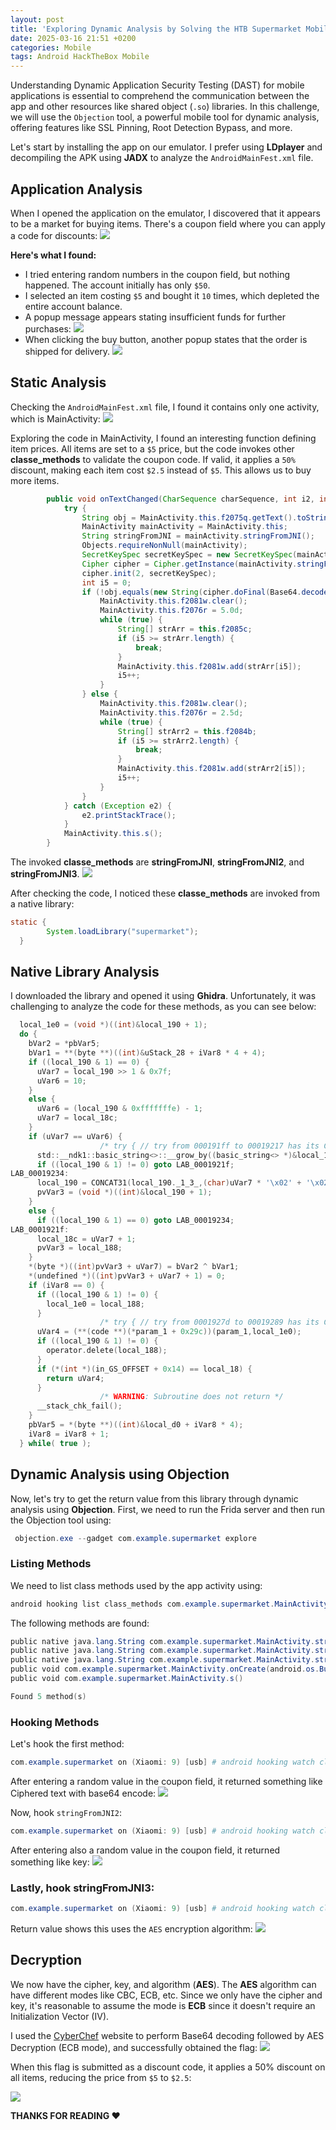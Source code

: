 ```yaml
---
layout: post
title: 'Exploring Dynamic Analysis by Solving the HTB Supermarket Mobile Challenge'
date: 2025-03-16 21:51 +0200
categories: Mobile
tags: Android HackTheBox Mobile
---
```

Understanding Dynamic Application Security Testing (DAST) for mobile applications is essential to comprehend the communication between the app and other resources like shared object (`.so`) libraries. In this challenge, we will use the `Objection` tool, a powerful mobile tool for dynamic analysis, offering features like SSL Pinning, Root Detection Bypass, and more.

Let's start by installing the app on our emulator. I prefer using **LDplayer** and decompiling the APK using **JADX** to analyze the `AndroidMainFest.xml` file.

## Application Analysis

When I opened the application on the emulator, I discovered that it appears to be a market for buying items. There's a coupon field where you can apply a code for discounts: 
![](/Images/1.png)

**Here's what I found:**
- I tried entering random numbers in the coupon field, but nothing happened.
The account initially has only `$50`.
- I selected an item costing `$5` and bought it `10` times, which depleted the entire account balance.
- A popup message appears stating insufficient funds for further purchases: ![](/Images/2.png) 
- When clicking the buy button, another popup states that the order is shipped for delivery. 
![](/Images/3.png) 


## Static Analysis
Checking the `AndroidMainFest.xml` file, I found it contains only one activity, which is MainActivity:
![](/Images/4.png)


Exploring the code in MainActivity, I found an interesting function defining item prices. All items are set to a `$5` price, but the code invokes other **classe_methods** to validate the coupon code. If valid, it applies a `50%` discount, making each item cost `$2.5` instead of `$5`. This allows us to buy more items.
```java
        public void onTextChanged(CharSequence charSequence, int i2, int i3, int i4) {
            try {
                String obj = MainActivity.this.f2075q.getText().toString();
                MainActivity mainActivity = MainActivity.this;
                String stringFromJNI = mainActivity.stringFromJNI();
                Objects.requireNonNull(mainActivity);
                SecretKeySpec secretKeySpec = new SecretKeySpec(mainActivity.stringFromJNI2().getBytes(), mainActivity.stringFromJNI3());
                Cipher cipher = Cipher.getInstance(mainActivity.stringFromJNI3());
                cipher.init(2, secretKeySpec);
                int i5 = 0;
                if (!obj.equals(new String(cipher.doFinal(Base64.decode(stringFromJNI, 0)), "utf-8"))) {
                    MainActivity.this.f2081w.clear();
                    MainActivity.this.f2076r = 5.0d;
                    while (true) {
                        String[] strArr = this.f2085c;
                        if (i5 >= strArr.length) {
                            break;
                        }
                        MainActivity.this.f2081w.add(strArr[i5]);
                        i5++;
                    }
                } else {
                    MainActivity.this.f2081w.clear();
                    MainActivity.this.f2076r = 2.5d;
                    while (true) {
                        String[] strArr2 = this.f2084b;
                        if (i5 >= strArr2.length) {
                            break;
                        }
                        MainActivity.this.f2081w.add(strArr2[i5]);
                        i5++;
                    }
                }
            } catch (Exception e2) {
                e2.printStackTrace();
            }
            MainActivity.this.s();
        }
```

The invoked **classe_methods** are **stringFromJNI**, **stringFromJNI2**, and **stringFromJNI3**.
![](/Images/5.png)

After checking the code, I noticed these **classe_methods** are invoked from a native library:
```java
static {
        System.loadLibrary("supermarket");
  }
```

## Native Library Analysis
I downloaded the library and opened it using **Ghidra**. Unfortunately, it was challenging to analyze the code for these methods, as you can see below:
```c
  local_1e0 = (void *)((int)&local_190 + 1);
  do {
    bVar2 = *pbVar5;
    bVar1 = **(byte **)((int)&uStack_28 + iVar8 * 4 + 4);
    if ((local_190 & 1) == 0) {
      uVar7 = local_190 >> 1 & 0x7f;
      uVar6 = 10;
    }
    else {
      uVar6 = (local_190 & 0xfffffffe) - 1;
      uVar7 = local_18c;
    }
    if (uVar7 == uVar6) {
                    /* try { // try from 000191ff to 00019217 has its CatchHandler @ 000192c2 */
      std::__ndk1::basic_string<>::__grow_by((basic_string<> *)&local_190,uVar6,1,uVar6,uVar6,0, 0);
      if ((local_190 & 1) != 0) goto LAB_0001921f;
LAB_00019234:
      local_190 = CONCAT31(local_190._1_3_,(char)uVar7 * '\x02' + '\x02');
      pvVar3 = (void *)((int)&local_190 + 1);
    }
    else {
      if ((local_190 & 1) == 0) goto LAB_00019234;
LAB_0001921f:
      local_18c = uVar7 + 1;
      pvVar3 = local_188;
    }
    *(byte *)((int)pvVar3 + uVar7) = bVar2 ^ bVar1;
    *(undefined *)((int)pvVar3 + uVar7 + 1) = 0;
    if (iVar8 == 0) {
      if ((local_190 & 1) != 0) {
        local_1e0 = local_188;
      }
                    /* try { // try from 0001927d to 00019289 has its CatchHandler @ 000192c0 */
      uVar4 = (**(code **)(*param_1 + 0x29c))(param_1,local_1e0);
      if ((local_190 & 1) != 0) {
        operator.delete(local_188);
      }
      if (*(int *)(in_GS_OFFSET + 0x14) == local_18) {
        return uVar4;
      }
                    /* WARNING: Subroutine does not return */
      __stack_chk_fail();
    }
    pbVar5 = *(byte **)((int)&local_d0 + iVar8 * 4);
    iVar8 = iVar8 + 1;
  } while( true );
```

## Dynamic Analysis using Objection
Now, let's try to get the return value from this library through dynamic analysis using **Objection**. First, we need to run the Frida server and then run the Objection tool using:
```powershell
 objection.exe --gadget com.example.supermarket explore
```

### Listing Methods
We need to list class methods used by the app activity using:
```powershell
android hooking list class_methods com.example.supermarket.MainActivity
```

The following methods are found:
```powershell
public native java.lang.String com.example.supermarket.MainActivity.stringFromJNI()
public native java.lang.String com.example.supermarket.MainActivity.stringFromJNI2()
public native java.lang.String com.example.supermarket.MainActivity.stringFromJNI3()
public void com.example.supermarket.MainActivity.onCreate(android.os.Bundle)
public void com.example.supermarket.MainActivity.s()

Found 5 method(s)
```

### Hooking Methods
Let's hook the first method:
```powershell
com.example.supermarket on (Xiaomi: 9) [usb] # android hooking watch class_method com.example.supermarket.MainActivity.stringFromJNI --dump-args --dump-backtrace --dump-return
```
After entering a random value in the coupon field, it returned something like Ciphered text with base64 encode:
![](/Images/6.png)

Now, hook `stringFromJNI2`:
```powershell
com.example.supermarket on (Xiaomi: 9) [usb] # android hooking watch class_method com.example.supermarket.MainActivity.stringFromJNI2 --dump-args --dump-backtrace --dump-return
```
After entering also a random value in the coupon field, it returned something like key:
![](/Images/7.png)

### Lastly, hook stringFromJNI3:
```powershell
com.example.supermarket on (Xiaomi: 9) [usb] # android hooking watch class_method com.example.supermarket.MainActivity.stringFromJNI3 --dump-args --dump-backtrace --dump-return
```
Return value shows this uses the `AES` encryption algorithm:
![](/Images/8.png)



## Decryption
We now have the cipher, key, and algorithm (**AES**). The **AES** algorithm can have different modes like CBC, ECB, etc. Since we only have the cipher and key, it's reasonable to assume the mode is **ECB** since it doesn't require an Initialization Vector (IV).

I used the [CyberChef](https://cyberchef.org/) website to perform Base64 decoding followed by AES Decryption (ECB mode), and successfully obtained the flag:
![](/Images/9.png)

When this flag is submitted as a discount code, it applies a 50% discount on all items, 
reducing the price from `$5` to `$2.5`:

![](/Images/last.png)

**THANKS FOR READING ❤️**


